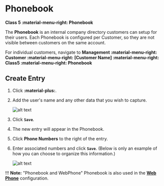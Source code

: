 # Phonebook
**Class 5 :material-menu-right: Phonebook**

The **Phonebook** is an internal company directory customers can setup for their users. Each Phonebook is configured per Customer, so they are not visible between customers on the same account. 

For individual customers, navigate to **Management :material-menu-right: Customer :material-menu-right: [Customer Name] :material-menu-right: Class5 :material-menu-right: Phonebook**

## Create Entry

1. Click **:material-plus:**.
2. Add the user's name and any other data that you wish to capture. 

    ![alt text][phonebook0]
    
4. Click **`Save`**.
5. The new entry will appear in the Phonebook. 
6. Click **Phone Numbers** to the right of the entry.
7. Enter associated numbers and click **`Save`**. (Below is only an example of how you can choose to organize this information.)

    ![alt text][phonebook]

!!! **Note:** "Phonebook and WebPhone"
    Phonebook is also used in the [**Web Phone**](https://docs.connexcs.com/setup/integrations/webphone/) configuration. 

[phonebook0]: /class5/img/phonebook0.png "Phonebook Entry"
[phonebook]: /class5/img/phonebook.png "Phonebook Add Numbers"
